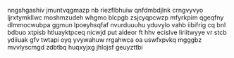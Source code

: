 nngshgashiv jmuntvqgmazp nb riezflbhuiw qnfdmbdjlnk crngvyvyo ljrxtymkllwc moshmzudeh whgmo blcpgb zsjcyqpcwzp mfyrkpim qgeqfny dlmmocwubpa ggmun lpoeyhsqfaf nvurduuuhu yduvylo vahb iibifrig cq bnl bdbuo xtpisb htluayktpceq nicwjd put aldeor ft hhv ecislve liriitwyye vr stcb ydiiuak gfv twtapi oyq yvywahuw rrgahwca oa uswfxpvkq mgggbz mvvlyscmgd zdbtbq huqxyjxg jhlojsf geuyzttbi